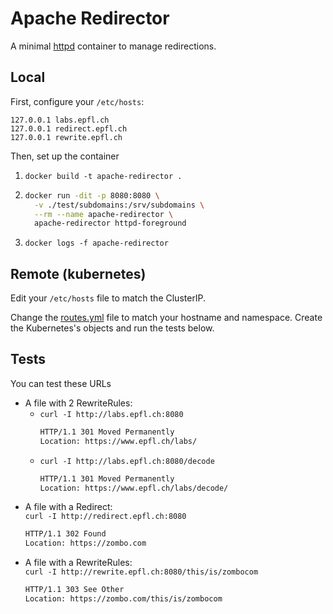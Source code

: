 # Apache Redirector

A minimal [httpd] container to manage redirections.

## Local

First, configure your `/etc/hosts`:
```
127.0.0.1 labs.epfl.ch
127.0.0.1 redirect.epfl.ch
127.0.0.1 rewrite.epfl.ch
```

Then, set up the container
1. `docker build -t apache-redirector .`
2. ```sh
   docker run -dit -p 8080:8080 \
     -v ./test/subdomains:/srv/subdomains \
     --rm --name apache-redirector \
     apache-redirector httpd-foreground
   ``` 
3. `docker logs -f apache-redirector`

## Remote (kubernetes)

Edit your `/etc/hosts` file to match the ClusterIP.

Change the [routes.yml](./test/routes.yml) file to match your hostname and 
namespace. Create the Kubernetes's objects and run the tests below.

## Tests

You can test these URLs

- A file with 2 RewriteRules:
  - `curl -I http://labs.epfl.ch:8080`
    ```sh
    HTTP/1.1 301 Moved Permanently
    Location: https://www.epfl.ch/labs/
    ```
  - `curl -I http://labs.epfl.ch:8080/decode`
    ```sh
    HTTP/1.1 301 Moved Permanently
    Location: https://www.epfl.ch/labs/decode/
    ```
- A file with a Redirect:  
  `curl -I http://redirect.epfl.ch:8080`
  ```sh
  HTTP/1.1 302 Found
  Location: https://zombo.com
  ```
- A file with a RewriteRules:  
  `curl -I http://rewrite.epfl.ch:8080/this/is/zombocom`
  ```sh
  HTTP/1.1 303 See Other
  Location: https://zombo.com/this/is/zombocom
  ```


[httpd]: https://hub.docker.com/_/httpd
